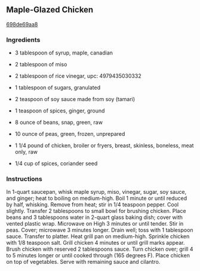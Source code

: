 ## Maple-Glazed Chicken

[698de69aa8](http://www.delish.com/recipefinder/maple-glazed-chicken-recipe-ghk0113)

### Ingredients

 - 3 tablespoon of syrup, maple, canadian

 - 2 tablespoon of miso

 - 2 tablespoon of rice vinegar, upc: 4979435030332

 - 1 tablespoon of sugars, granulated

 - 2 teaspoon of soy sauce made from soy (tamari)

 - 1 teaspoon of spices, ginger, ground

 - 8 ounce of beans, snap, green, raw

 - 10 ounce of peas, green, frozen, unprepared

 - 1 1/4 pound of chicken, broiler or fryers, breast, skinless, boneless, meat only, raw

 - 1/4 cup of spices, coriander seed

### Instructions

In 1-quart saucepan, whisk maple syrup, miso, vinegar, sugar, soy sauce, and ginger; heat to boiling on medium-high. Boil 1 minute or until reduced by half, whisking. Remove from heat; stir in 1/4 teaspoon pepper. Cool slightly. Transfer 2 tablespoons to small bowl for brushing chicken. Place beans and 3 tablespoons water in 2-quart glass baking dish; cover with vented plastic wrap. Microwave on High 3 minutes or until tender. Stir in peas. Cover; microwave 3 minutes longer. Drain well; toss with 1 tablespoon sauce. Transfer to platter. Heat grill pan on medium-high. Sprinkle chicken with 1/8 teaspoon salt. Grill chicken 4 minutes or until grill marks appear. Brush chicken with reserved 2 tablespoons sauce. Turn chicken over; grill 4 to 5 minutes longer or until cooked through (165 degrees F). Place chicken on top of vegetables. Serve with remaining sauce and cilantro.